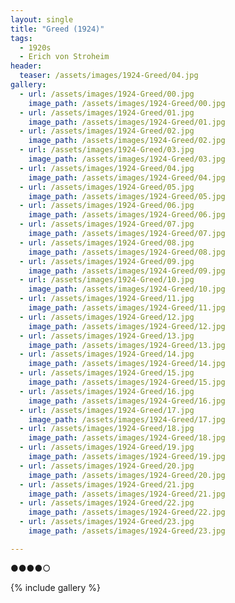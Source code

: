```yaml
---
layout: single
title: "Greed (1924)"
tags:
  - 1920s 
  - Erich von Stroheim
header:
  teaser: /assets/images/1924-Greed/04.jpg
gallery:
  - url: /assets/images/1924-Greed/00.jpg
    image_path: /assets/images/1924-Greed/00.jpg  
  - url: /assets/images/1924-Greed/01.jpg
    image_path: /assets/images/1924-Greed/01.jpg
  - url: /assets/images/1924-Greed/02.jpg
    image_path: /assets/images/1924-Greed/02.jpg
  - url: /assets/images/1924-Greed/03.jpg
    image_path: /assets/images/1924-Greed/03.jpg
  - url: /assets/images/1924-Greed/04.jpg
    image_path: /assets/images/1924-Greed/04.jpg
  - url: /assets/images/1924-Greed/05.jpg
    image_path: /assets/images/1924-Greed/05.jpg
  - url: /assets/images/1924-Greed/06.jpg
    image_path: /assets/images/1924-Greed/06.jpg
  - url: /assets/images/1924-Greed/07.jpg
    image_path: /assets/images/1924-Greed/07.jpg
  - url: /assets/images/1924-Greed/08.jpg
    image_path: /assets/images/1924-Greed/08.jpg
  - url: /assets/images/1924-Greed/09.jpg
    image_path: /assets/images/1924-Greed/09.jpg
  - url: /assets/images/1924-Greed/10.jpg
    image_path: /assets/images/1924-Greed/10.jpg
  - url: /assets/images/1924-Greed/11.jpg
    image_path: /assets/images/1924-Greed/11.jpg
  - url: /assets/images/1924-Greed/12.jpg
    image_path: /assets/images/1924-Greed/12.jpg
  - url: /assets/images/1924-Greed/13.jpg
    image_path: /assets/images/1924-Greed/13.jpg
  - url: /assets/images/1924-Greed/14.jpg
    image_path: /assets/images/1924-Greed/14.jpg
  - url: /assets/images/1924-Greed/15.jpg
    image_path: /assets/images/1924-Greed/15.jpg
  - url: /assets/images/1924-Greed/16.jpg
    image_path: /assets/images/1924-Greed/16.jpg
  - url: /assets/images/1924-Greed/17.jpg
    image_path: /assets/images/1924-Greed/17.jpg
  - url: /assets/images/1924-Greed/18.jpg
    image_path: /assets/images/1924-Greed/18.jpg
  - url: /assets/images/1924-Greed/19.jpg
    image_path: /assets/images/1924-Greed/19.jpg
  - url: /assets/images/1924-Greed/20.jpg
    image_path: /assets/images/1924-Greed/20.jpg
  - url: /assets/images/1924-Greed/21.jpg
    image_path: /assets/images/1924-Greed/21.jpg
  - url: /assets/images/1924-Greed/22.jpg
    image_path: /assets/images/1924-Greed/22.jpg
  - url: /assets/images/1924-Greed/23.jpg
    image_path: /assets/images/1924-Greed/23.jpg

---
```

●●●●○

{% include gallery %}
